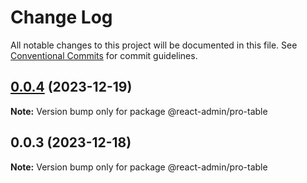 # Change Log

All notable changes to this project will be documented in this file.
See [Conventional Commits](https://conventionalcommits.org) for commit guidelines.

## [0.0.4](https://git.aihuoshi.net/algo_analysis_plat/web/fd-react-admin-components/compare/@react-admin/pro-table@0.0.3...@react-admin/pro-table@0.0.4) (2023-12-19)

**Note:** Version bump only for package @react-admin/pro-table





## 0.0.3 (2023-12-18)

**Note:** Version bump only for package @react-admin/pro-table
